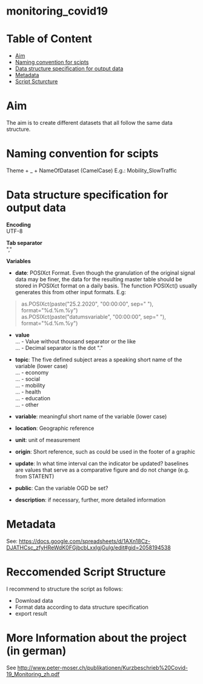 
# monitoring_covid19

# Table of Content
- [Aim](https://github.com/statistikZH/monitoring_covid19/tree/master#aim)
- [Naming convention for scipts](https://github.com/statistikZH/monitoring_covid19/tree/master#naming-convention-for-scipts)
- [Data structure specification for output data](https://github.com/statistikZH/monitoring_covid19/tree/master#data-structure-specification-for-output-data)
- [Metadata](https://github.com/statistikZH/monitoring_covid19/tree/master#metadata)
- [Script Scturcture](https://github.com/statistikZH/monitoring_covid19/tree/master#script-structure)

# Aim
The aim is to create different datasets that all follow the same data structure. 

# Naming convention for scipts
Theme  + _ +  NameOfDataset (CamelCase)
E.g.: Mobility_SlowTraffic

# Data structure specification for output data

**Encoding**<br>
UTF-8 <br>

**Tab separator**<br>
"," <br>

**Variables**<br>

- **date**: POSIXct Format. Even though the granulation of the original signal data may be finer, the data for the resulting master table should be stored in POSIXct format on a daily basis. The function POSIXct() usually generates this from other input formats. E.g:<br>
> as.POSIXct(paste("25.2.2020", "00:00:00", sep=" "), format="%d.%m.%y")  
> as.POSIXct(paste("datumsvariable", "00:00:00", sep=" "), format="%d.%m.%y")	 

- **value** <br>
... - Value without thousand separator or the like  <br>
... - Decimal separator is the dot "."<br>

- **topic**: The five defined subject areas a speaking short name of the variable (lower case) <br>
... - economy <br>
... - social <br>
... - mobility <br>
... - health <br>
... - education <br>
... - other <br>

- **variable**: meaningful short name of the variable (lower case) <br>

- **location**: Geographic reference <br>

- **unit**: unit of measurement <br>

- **origin**: Short reference, such as could be used in the footer of a graphic <br>

- **update**: In what time interval can the indicator be updated? baselines are values that serve as a comparative figure and do not change (e.g. from STATENT) <br>

- **public**: Can the variable OGD be set? <br>	

- **description**: if necessary, further, more detailed information  <br>

# Metadata

See: https://docs.google.com/spreadsheets/d/1AXn18Cz-DJATHCsc_zfyHReWdK0FGjbcbLxxIgjGulg/edit#gid=2058194538

# Reccomended Script Structure

I recommend to structure the script as follows: <br>
- Download data <br>
- Format data according to data structure specification <br>
- export result <br>

# More Information about the project (in german)

See http://www.peter-moser.ch/publikationen/Kurzbeschrieb%20Covid-19_Monitoring_zh.pdf
